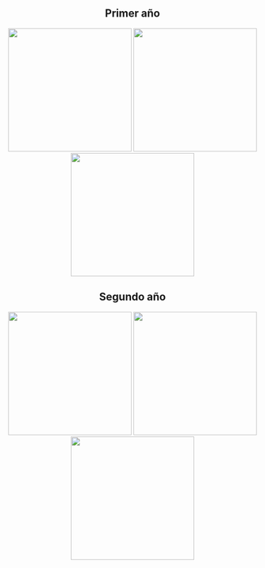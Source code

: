 <br>
<!-- arreglar desborde -->
<h2 align="center">Primer año</h2> 
<div align="center">
    <a href="https://github.com/NahuelArn/Conceptos-de-Algoritmos-Datos-y-Programas"><img width="250" src="https://denvercoder1-github-readme-stats.vercel.app/api/pin/?username=NahuelArn&repo=Conceptos-de-Algoritmos-Datos-y-Programas&theme=highcontrast&title_color=3070FFFF&icon_color=3070FFFF&show_icons=false&border_color=212989"></a>
    <a href="https://github.com/NahuelArn/Lenguaje-ensamblador-assembly-"><img width="250" src="https://denvercoder1-github-readme-stats.vercel.app/api/pin/?username=NahuelArn&repo=Lenguaje-ensamblador-assembly-&theme=highcontrast&title_color=3070FFFF&icon_color=3070FFFF&show_icons=false&border_color=212989"></a>
    <a href="https://github.com/NahuelArn/Paradigmas-De-Programacion"><img width="250" src="https://denvercoder1-github-readme-stats.vercel.app/api/pin/?username=NahuelArn&repo=Paradigmas-De-Programacion&theme=highcontrast&title_color=3070FFFF&icon_color=3070FFFF&show_icons=false&border_color=212989"></a>

</div>

<h2 align="center">Segundo año</h2>
<div align="center">
    <a href="https://github.com/NahuelArn/Algoritmos-Y-Estructura-De-Datos-AYED"><img width="250" src="https://denvercoder1-github-readme-stats.vercel.app/api/pin/?username=NahuelArn&repo=Algoritmos-Y-Estructura-De-Datos-AYED&theme=highcontrast&title_color=3070FFFF&icon_color=3070FFFF&show_icons=false&border_color=212989"></a>
    <a href="https://github.com/NahuelArn/Fundamentos-De-Organizacion-De-Datos-FOD"><img width="250" src="https://denvercoder1-github-readme-stats.vercel.app/api/pin/?username=NahuelArn&repo=Fundamentos-De-Organizacion-De-Datos-FOD&theme=highcontrast&title_color=3070FFFF&icon_color=3070FFFF&show_icons=false&border_color=212989"></a>
    <a href="https://github.com/NahuelArn/Seminario-De-Lenguajes-Rust"><img width="250" src="https://denvercoder1-github-readme-stats.vercel.app/api/pin/?username=NahuelArn&repo=Seminario-De-Lenguajes-Rust&theme=highcontrast&title_color=3070FFFF&icon_color=3070FFFF&show_icons=false&border_color=212989"></a>
<br>
</div>
